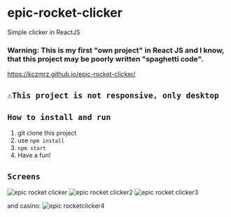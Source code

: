 # epic-rocket-clicker
Simple clicker in ReactJS

### Warning: This is my first "own project" in React JS and I know, that this project may be poorly written "spaghetti code".
https://kczmrz.github.io/epic-rocket-clicker/

## `⚠️This project is not responsive, only desktop`

## `How to install and run`

1) git clone this project
2) use `npm install`
3) `npm start`
4) Have a fun!


## `Screens` 




![epic rocket clicker](https://user-images.githubusercontent.com/96081508/185475349-7db98d73-7e00-42a6-aa0e-32a24de62a9c.png)
![epic rocket clicker2](https://user-images.githubusercontent.com/96081508/185475365-eb66f140-0d47-4ab4-84e3-e5dd4849672b.png)
![epic rocket clicker3](https://user-images.githubusercontent.com/96081508/185475373-45643288-7d49-42d5-8979-62ceb8de65a6.png)

and casino: 
![epic rocketclicker4](https://user-images.githubusercontent.com/96081508/185475426-1ff4ace6-5829-4628-a03c-e2c12f9b96ba.png)





